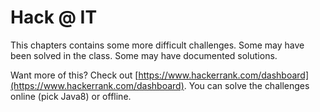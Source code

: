 # Hack @ IT

This chapters contains some more difficult challenges. Some may have been solved in the class. Some may have documented solutions.

Want more of this? Check out [https://www.hackerrank.com/dashboard](https://www.hackerrank.com/dashboard). You can solve the challenges online (pick Java8) or offline.